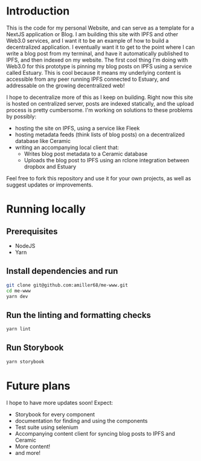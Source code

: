 # Introduction
This is the code for my personal Website, and can serve as a template for a NextJS application or Blog.
I am building this site with IPFS and other Web3.0 services, and I want it to be an example of how to build a decentralized application.
I eventually want it to get to the point where I can write a blog post from my terminal, and have it automatically published to IPFS, and then indexed on my website.
The first cool thing I'm doing with Web3.0 for this prototype is pinning my blog posts on IPFS using a service called Estuary.
This is cool because it means my underlying content is accessible from any peer running IPFS connected to Estuary, and addressable on the growing decentralized web!

I hope to decentralize more of this as I keep on building. Right now this site is hosted on centralized server, posts are indexed statically, and the upload process is pretty cumbersome. I'm working on solutions to these problems by possibly:
- hosting the site on IPFS, using a service like Fleek
- hosting metadata feeds (think lists of blog posts) on a decentralized database like Ceramic
- writing an accompanying local client that:
    - Writes blog post metadata to a Ceramic database
    - Uploads the blog post to IPFS using an rclone integration between dropbox and Estuary


Feel free to fork this repository and use it for your own projects, as well as suggest updates or improvements.

# Running locally

## Prerequisites
- NodeJS
- Yarn

## Install dependencies and run
```bash
git clone git@github.com:amiller68/me-www.git
cd me-www
yarn dev
```
## Run the linting and formatting checks
```bash
yarn lint
```

## Run Storybook
```bash
yarn storybook
```

# Future plans

I hope to have more updates soon! Expect:
- Storybook for every component
- documentation for finding and using the components
- Test suite using selenium
- Accompanying content client for syncing blog posts to IPFS and Ceramic
- More content!
- and more!